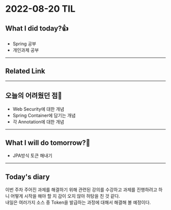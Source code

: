 # 2022-08-20 TIL
## What I did today?👍
* Spring 공부
* 개인과제 공부
___
## Related Link

___
## 오늘의 어려웠던 점🤯
* Web Security에 대한 개념
* Spring Container에 담기는 개념 
* 각 Annotation에 대한 개념

___
## What I will do tomorrow?🙏
* JPA방식 토큰 해내기

___
## Today's diary
이번 주차 주어진 과제를 해결하기 위해 관련된 강의를 수강하고 과제를 진행하려고 하니 어떻게 시작을 해야 할 지 감이 오지 않아 허탕을 친 것 같다.  
내일은 여러가지 소스 중 Token을 발급하는 과정에 대해서 해결해 볼 예정이다. 
